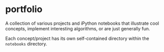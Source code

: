 # portfolio
A collection of various projects and iPython notebooks that illustrate cool concepts, implement interesting algorithms, or are just generally fun. 

Each concept/project has its own self-contained directory within the `notebooks` directory.
